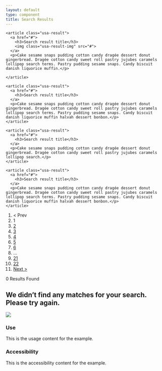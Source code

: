 ```yaml
---
layout: default
type: component
title: Search Results
---
```


<div class="preview">

  <div class="usa-results">
    
    <article class="usa-result">
      <a href="#">
        <h3>Search result title</h3>
        <img class="usa-result-img" src="#">
      </a>
      <p>Cake sesame snaps pudding cotton candy dragée dessert donut gingerbread. Dragée cotton candy sweet roll pastry jujubes caramels lollipop search terms. Pastry pudding sesame snaps. Candy biscuit danish liquorice muffin.</p>
      
    </article>
    
    <article class="usa-result">
      <a href="#">
        <h3>Search result title</h3>
      </a>
      <p>Cake sesame snaps pudding cotton candy dragée dessert donut gingerbread. Dragée cotton candy sweet roll pastry jujubes caramels lollipop search terms. Pastry pudding sesame snaps. Candy biscuit danish liquorice muffin halvah dessert bonbon.</p>
    </article>

    <article class="usa-result">
      <a href="#">
        <h3>Search result title</h3>
      </a>
      <p>Cake sesame snaps pudding cotton candy dragée dessert donut gingerbread. Dragée cotton candy sweet roll pastry jujubes caramels lollipop search.</p>
    </article>
    
    <article class="usa-result">
      <a href="#">
        <h3>Search result title</h3>
      </a>
      <p>Cake sesame snaps pudding cotton candy dragée dessert donut gingerbread. Dragée cotton candy sweet roll pastry jujubes caramels lollipop search terms. Pastry pudding sesame snaps. Candy biscuit danish liquorice muffin halvah dessert bonbon.</p>
    </article>
    
  </div>

  <div class="usa-pagination">
    <ol class="usa-pagination-list">
      <li><span class="current prev">< Prev</span>
      </li>
      <li class="usa-pagination-active"><span class="current-pagination">1</span>
      </li>
      <li><a href="#" class="page-link">2</a>
      </li>
      <li><a href="#" class="page-link">3</a>
      </li>
      <li><a href="#" class="page-link">4</a>
      </li>
      <li><a href="#" class="page-link">5</a>
      </li>
      <li><a href="#" class="page-link">6</a>
      </li>
      <li class="usa-pagination-disabled"><span class="usa-pagination-ellipse">…</span>
      </li>
      <li><a href="#" class="page-link">21</a>
      </li>
      <li><a href="#" class="page-link">22</a>
      </li>
      <li><a href="#" class="page-link next">Next ></a>
      </li>
    </ol>
  </div>

  <p>0 Results Found</p>

  <h2 class="usa-no-results">We didn’t find any matches for your search. Please try again.</h2>

  <img src="{{ site.baseurl }}/assets/img/static/Search_Results_UI_v1.png">
</div>

<div class="usa-grid">
  <div class="usa-width-one-half">
    <h3 class="usa-heading">Use</h3>
    <p>This is the usage content for the example.</p>
  </div>
  <div class="usa-width-one-half">
    <h3 class="usa-heading">Accessibility</h3>
    <p>This is the accessibility content for the example.</p>
  </div>  
</div>
